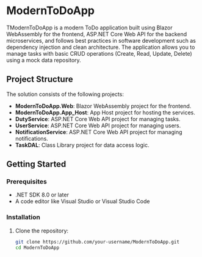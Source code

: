 # ModernToDoApp

TModernToDoApp is a modern ToDo application built using Blazor WebAssembly for the frontend, ASP.NET Core Web API for the backend microservices, and follows best practices in software development such as dependency injection and clean architecture. 
The application allows you to manage tasks with basic CRUD operations (Create, Read, Update, Delete) using a mock data repository.

## Project Structure

The solution consists of the following projects:

- **ModernToDoApp.Web**: Blazor WebAssembly project for the frontend.
- **ModernToDoApp.App_Host**: App Host project for hosting the services.
- **DutyService**: ASP.NET Core Web API project for managing tasks.
- **UserService**: ASP.NET Core Web API project for managing users.
- **NotificationService**: ASP.NET Core Web API project for managing notifications.
- **TaskDAL**: Class Library project for data access logic.

## Getting Started

### Prerequisites

- .NET SDK 8.0 or later
- A code editor like Visual Studio or Visual Studio Code

### Installation

1. Clone the repository:
   ```bash
   git clone https://github.com/your-username/ModernToDoApp.git
   cd ModernToDoApp
